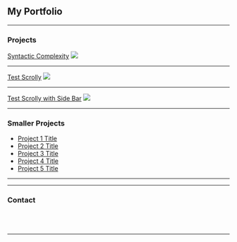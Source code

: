 ## My Portfolio

---

### Projects

<a href="https://natephil.github.io/sotu_syntactic_complexity/">Syntactic Complexity</a>
<img src="images/dummy_thumbnail.jpg?raw=true"/>

---
<a href="https://natephil.github.io/scrolly_test/">Test Scrolly</a>
<img src="images/dummy_thumbnail.jpg?raw=true"/>

---
<a href="https://natephil.github.io/scrolly_test_side_bar/">Test Scrolly with Side Bar</a>
<img src="images/dummy_thumbnail.jpg?raw=true"/>

---

### Smaller Projects

- [Project 1 Title](http://example.com/)
- [Project 2 Title](http://example.com/)
- [Project 3 Title](http://example.com/)
- [Project 4 Title](http://example.com/)
- [Project 5 Title](http://example.com/)

---
---
### Contact

<html>
<head>
<meta name="viewport" content="width=device-width, initial-scale=1">
<link rel="stylesheet" href="https://cdnjs.cloudflare.com/ajax/libs/font-awesome/4.7.0/css/font-awesome.min.css">
<!-- <link rel="stylesheet" type="text/css" href="css/style.css"> -->
<style type="text/css">
  .fa {
  padding: 20px;
  font-size: 30px;
  width: 30px;
  text-align: center;
  text-decoration: none;
  margin: 5px 2px;
  border-radius: 50%;
}

.fa:hover {
    opacity: 0.5;
}

.fa-twitter {
  color: #1DA1F2;
}

.fa-linkedin-square {
  color: #007bb5;
}
.fa-github {
  color: #211f1f;
}
.fa-envelope {
  color: #211f1f;
}
</style>
</head>
<body>

<!-- Add font awesome icons -->
<a href="https://github.com/natephil" target="_blank" class="fa fa-github fa-10x"></a>
<a href="https://www.linkedin.com/in/nathan-cahn-900b63a1/" target="_blank" class="fa fa-linkedin-square"></a>
<a href="mailto:natephil93@gmail.com?Subject=Hello%20again" target="_top" class="fa fa-envelope"></a>
<a href="https://twitter.com/cahn_nathan" target="_blank" class="fa fa-twitter"></a>



      
</body>
</html> 





---
<!-- <p style="font-size:11px">Page template forked from <a href="https://github.com/evanca/quick-portfolio">evanca</a></p> -->

